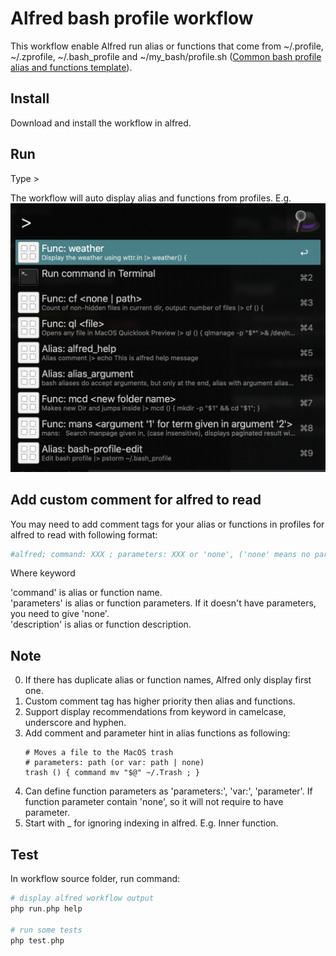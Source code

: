 # Alfred bash profile workflow
This workflow enable Alfred run alias or functions that come from ~/.profile, ~/.zprofile, ~/.bash_profile and ~/my_bash/profile.sh ([Common bash profile alias and functions template](https://github.com/186dk/my_bash)).

## Install
Download and install the workflow in alfred.

## Run
Type > 

The workflow will auto display alias and functions from profiles. E.g.
![Alfred bash cmd](./alfred.png)

## Add custom comment for alfred to read
You may need to add comment tags for your alias or functions in profiles for alfred to read with following format:

```bash
#alfred; command: XXX ; parameters: XXX or 'none', ('none' means no parameter); description: XXX
```
Where keyword

'command' is alias or function name.  
'parameters' is alias or function parameters. If it doesn't have parameters, you need to give 'none'.   
'description' is alias or function description.

## Note
0. If there has duplicate alias or function names, Alfred only display first one.
0. Custom comment tag has higher priority then alias and functions.
0. Support display recommendations from keyword in camelcase, underscore and hyphen.
0. Add comment and parameter hint in alias functions as following:
    ```
    # Moves a file to the MacOS trash
    # parameters: path (or var: path | none)
    trash () { command mv "$@" ~/.Trash ; }
    ```
 0. Can define function parameters as 'parameters:', 'var:', 'parameter'. If function parameter contain 'none', so it will not require to have parameter.
 0. Start with _ for ignoring indexing in alfred. E.g. Inner function.
## Test
In workflow source folder, run command: 
```php
# display alfred workflow output
php run.php help

# run some tests
php test.php 
```
